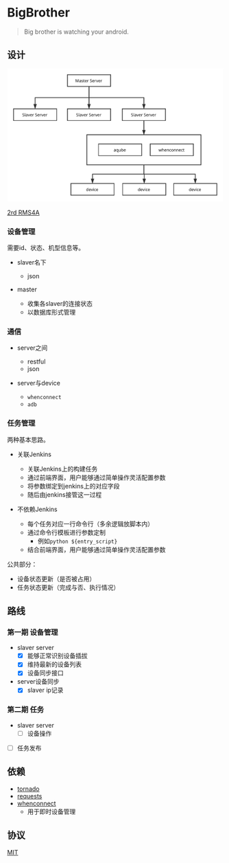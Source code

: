 # BigBrother

> Big brother is watching your android.

## 设计

![BigBrotherDesign](BigBrother.svg)

[2rd RMS4A](https://github.com/williamfzc/RMS4A)

### 设备管理

需要id、状态、机型信息等。

- slaver名下
    - json

- master
    - 收集各slaver的连接状态
    - 以数据库形式管理

### 通信

- server之间
    - restful
    - json

- server与device
    - `whenconnect`
    - `adb`

### 任务管理

两种基本思路。

- 关联Jenkins
    - 关联Jenkins上的构建任务
    - 通过前端界面，用户能够通过简单操作灵活配置参数
    - 将参数绑定到jenkins上的对应字段
    - 随后由jenkins接管这一过程

- 不依赖Jenkins
    - 每个任务对应一行命令行（多余逻辑放脚本内）
    - 通过命令行模板进行参数定制
        - 例如`python ${entry_script}`
    - 结合前端界面，用户能够通过简单操作灵活配置参数

公共部分：

- 设备状态更新（是否被占用）
- 任务状态更新（完成与否、执行情况）

## 路线

### 第一期 设备管理

- slaver server
    - [x] 能够正常识别设备插拔
    - [x] 维持最新的设备列表
    - [x] 设备同步接口

- server设备同步
    - [x] slaver ip记录

### 第二期 任务

- slaver server
    - [ ] 设备操作

- [ ] 任务发布

## 依赖

- [tornado](https://github.com/tornadoweb/tornado)
- [requests](https://github.com/requests/requests)
- [whenconnect](https://github.com/williamfzc/whenconnect)
    - 用于即时设备管理

## 协议

[MIT](LICENSE)
